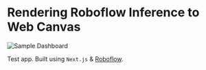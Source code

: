 # Rendering Roboflow Inference to Web Canvas

![Sample Dashboard](object_detection.gif)

Test app. Built using `Next.js` & [Roboflow](https://roboflow.com/).